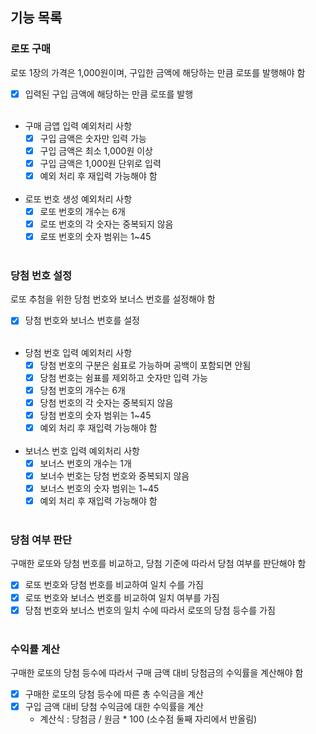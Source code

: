 ## 기능 목록

### 로또 구매
로또 1장의 가격은 1,000원이며, 구입한 금액에 해당하는 만큼 로또를 발행해야 함

- [x] 입력된 구입 금액에 해당하는 만큼 로또를 발행
</br></br>
- 구매 금앱 입력 예외처리 사항
  - [x] 구입 금액은 숫자만 입력 가능
  - [x] 구입 금액은 최소 1,000원 이상
  - [x] 구입 금액은 1,000원 단위로 입력
  - [X] 예외 처리 후 재입력 가능해야 함
</br></br>
- 로또 번호 생성 예외처리 사항
  - [x] 로또 번호의 개수는 6개
  - [x] 로또 번호의 각 숫자는 중복되지 않음
  - [x] 로또 번호의 숫자 범위는 1~45
</br></br>

### 당첨 번호 설정
로또 추첨을 위한 당첨 번호와 보너스 번호를 설정해야 함

- [x] 당첨 번호와 보너스 번호를 설정
</br></br>
- 당첨 번호 입력 예외처리 사항
  - [x] 당첨 번호의 구분은 쉼표로 가능하며 공백이 포함되면 안됨
  - [x] 당첨 번호는 쉼표를 제외하고 숫자만 입력 가능
  - [x] 당첨 번호의 개수는 6개
  - [X] 당첨 번호의 각 숫자는 중복되지 않음
  - [x] 당첨 번호의 숫자 범위는 1~45
  - [X] 예외 처리 후 재입력 가능해야 함
</br></br>
- 보너스 번호 입력 예외처리 사항
  - [x] 보너스 번호의 개수는 1개
  - [x] 보너수 번호는 당첨 번호와 중복되지 않음
  - [x] 보너스 번호의 숫자 범위는 1~45
  - [X] 예외 처리 후 재입력 가능해야 함
</br></br>

### 당첨 여부 판단
구매한 로또와 당첨 번호를 비교하고, 당첨 기준에 따라서 당첨 여부를 판단해야 함

- [x] 로또 번호와 당첨 번호를 비교하여 일치 수를 가짐
- [x] 로또 번호와 보너스 번호를 비교하여 일치 여부를 가짐
- [x] 당첨 번호와 보너스 번호의 일치 수에 따라서 로또의 당첨 등수를 가짐
</br></br>

### 수익률 계산
구매한 로또의 당첨 등수에 따라서 구매 금액 대비 당첨금의 수익률을 계산해야 함

- [X] 구매한 로또의 당첨 등수에 따른 총 수익금을 계산
- [x] 구입 금액 대비 당첨 수익금에 대한 수익률을 계산
  - 계산식 : 당첨금 / 원금 * 100 (소수점 둘째 자리에서 반올림)